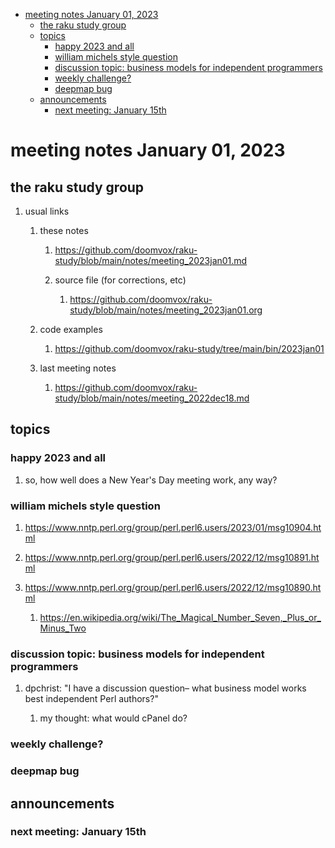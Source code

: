 - [meeting notes January 01, 2023](#orgb881ad5)
  - [the raku study group](#orgc4cdb77)
  - [topics](#org1a1f06d)
    - [happy 2023 and all](#orgda05f34)
    - [william michels style question](#org3c204e1)
    - [discussion topic: business models for independent programmers](#org871b914)
    - [weekly challenge?](#orge66d7f9)
    - [deepmap bug](#org410df03)
  - [announcements](#orgd975ccb)
    - [next meeting: January 15th](#org7350c55)


<a id="orgb881ad5"></a>

# meeting notes January 01, 2023


<a id="orgc4cdb77"></a>

## the raku study group

1.  usual links

    1.  these notes
    
        1.  <https://github.com/doomvox/raku-study/blob/main/notes/meeting_2023jan01.md>
        
        2.  source file (for corrections, etc)
        
            1.  <https://github.com/doomvox/raku-study/blob/main/notes/meeting_2023jan01.org>
    
    2.  code examples
    
        1.  <https://github.com/doomvox/raku-study/tree/main/bin/2023jan01>
    
    3.  last meeting notes
    
        1.  <https://github.com/doomvox/raku-study/blob/main/notes/meeting_2022dec18.md>


<a id="org1a1f06d"></a>

## topics


<a id="orgda05f34"></a>

### happy 2023 and all

1.  so, how well does a New Year's Day meeting work, any way?


<a id="org3c204e1"></a>

### william michels style question

1.  <https://www.nntp.perl.org/group/perl.perl6.users/2023/01/msg10904.html>

2.  <https://www.nntp.perl.org/group/perl.perl6.users/2022/12/msg10891.html>

3.  <https://www.nntp.perl.org/group/perl.perl6.users/2022/12/msg10890.html>

    1.  <https://en.wikipedia.org/wiki/The_Magical_Number_Seven,_Plus_or_Minus_Two>


<a id="org871b914"></a>

### discussion topic: business models for independent programmers

1.  dpchrist: "I have a discussion question&#x2013; what business model works best independent Perl authors?"

    1.  my thought: what would cPanel do?


<a id="orge66d7f9"></a>

### weekly challenge?


<a id="org410df03"></a>

### deepmap bug


<a id="orgd975ccb"></a>

## announcements


<a id="org7350c55"></a>

### next meeting: January 15th

